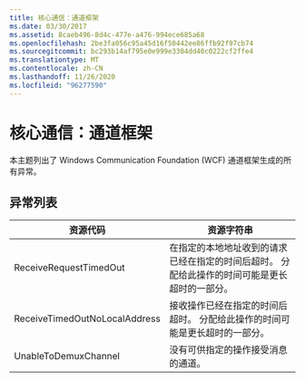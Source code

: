 ```yaml
---
title: 核心通信：通道框架
ms.date: 03/30/2017
ms.assetid: 8caeb496-8d4c-477e-a476-994ece685a68
ms.openlocfilehash: 2be3fa056c95a45d16f50442ee86ffb92f97cb74
ms.sourcegitcommit: bc293b14af795e0e999e3304dd40c0222cf2ffe4
ms.translationtype: MT
ms.contentlocale: zh-CN
ms.lasthandoff: 11/26/2020
ms.locfileid: "96277590"
---
```

# <a name="core-communications-channel-framework"></a>核心通信：通道框架

本主题列出了 Windows Communication Foundation (WCF) 通道框架生成的所有异常。  
  
## <a name="exception-list"></a>异常列表  
  
|资源代码|资源字符串|  
|-------------------|---------------------|  
|ReceiveRequestTimedOut|在指定的本地地址收到的请求已经在指定的时间后超时。 分配给此操作的时间可能是更长超时的一部分。|  
|ReceiveTimedOutNoLocalAddress|接收操作已经在指定的时间后超时。 分配给此操作的时间可能是更长超时的一部分。|  
|UnableToDemuxChannel|没有可供指定的操作接受消息的通道。|
